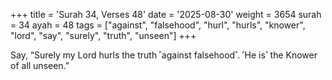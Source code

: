 +++
title = 'Surah 34, Verses 48'
date = '2025-08-30'
weight = 3654
surah = 34
ayah = 48
tags = ["against", "falsehood", "hurl", "hurls", "knower", "lord", "say", "surely", "truth", "unseen"]
+++

Say, “Surely my Lord hurls the truth ˹against falsehood˺. ˹He is˺ the Knower of all unseen.”